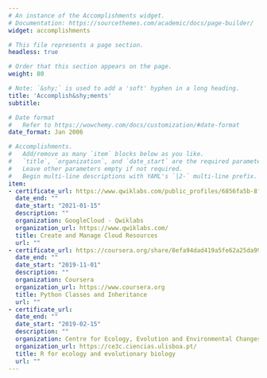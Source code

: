 ```yaml
---
# An instance of the Accomplishments widget.
# Documentation: https://sourcethemes.com/academic/docs/page-builder/
widget: accomplishments

# This file represents a page section.
headless: true

# Order that this section appears on the page.
weight: 80

# Note: `&shy;` is used to add a 'soft' hyphen in a long heading.
title: 'Accomplish&shy;ments'
subtitle:

# Date format
#   Refer to https://wowchemy.com/docs/customization/#date-format
date_format: Jan 2006

# Accomplishments.
#   Add/remove as many `item` blocks below as you like.
#   `title`, `organization`, and `date_start` are the required parameters.
#   Leave other parameters empty if not required.
#   Begin multi-line descriptions with YAML's `|2-` multi-line prefix.
item:
- certificate_url: https://www.qwiklabs.com/public_profiles/6856fa5b-8f98-4972-845e-041677487531
  date_end: ""
  date_start: "2021-01-15"
  description: ""
  organization: GoogleCloud - Qwiklabs
  organization_url: https://www.qwiklabs.com/
  title: Create and Manage Cloud Resources
  url: ""
- certificate_url: https://coursera.org/share/8efa94dad419a5fe62a25da99df737fa
  date_end: ""
  date_start: "2019-11-01"
  description: ""
  organization: Coursera
  organization_url: https://www.coursera.org
  title: Python Classes and Inheritance
  url: ""
- certificate_url: 
  date_end: ""
  date_start: "2019-02-15"
  description: ""
  organization: Centre for Ecology, Evolution and Environmental Changes
  organization_url: https://ce3c.ciencias.ulisboa.pt/
  title: R for ecology and evolutionary biology
  url: ""
---
```

